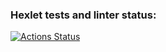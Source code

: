 ### Hexlet tests and linter status:
[![Actions Status](https://github.com/Nikolay021173/frontend-project-44/workflows/hexlet-check/badge.svg)](https://github.com/Nikolay021173/frontend-project-44/actions)